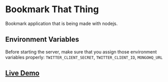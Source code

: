 Bookmark That Thing
===================

Bookmark application that is being made with nodejs.

Environment Variables
---------------------

Before starting the server, make sure that you assign those environment variables properly:
`TWITTER_CLIENT_SECRET`, `TWITTER_CLIENT_ID`, `MONGOHQ_URL`

[Live Demo](http://lit-beyond-8956.herokuapp.com/)
------------
